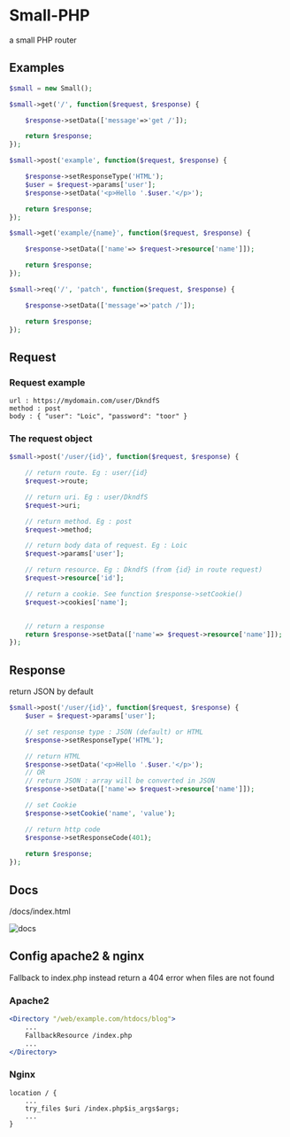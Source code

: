 # Small-PHP
a small PHP router

## Examples

```php
$small = new Small();

$small->get('/', function($request, $response) {

    $response->setData(['message'=>'get /']);

    return $response;
});

$small->post('example', function($request, $response) {

    $response->setResponseType('HTML');
    $user = $request->params['user'];
    $response->setData('<p>Hello '.$user.'</p>');

    return $response;
});

$small->get('example/{name}', function($request, $response) {

    $response->setData(['name'=> $request->resource['name']]);

    return $response;
});

$small->req('/', 'patch', function($request, $response) {

    $response->setData(['message'=>'patch /']);

    return $response;
});
```

## Request

### Request example

```
url : https://mydomain.com/user/DkndfS
method : post
body : { "user": "Loic", "password": "toor" }
```

### The request object

```php
$small->post('/user/{id}', function($request, $response) {

    // return route. Eg : user/{id}
    $request->route;

    // return uri. Eg : user/DkndfS
    $request->uri;

    // return method. Eg : post
    $request->method;

    // return body data of request. Eg : Loic
    $request->params['user'];

    // return resource. Eg : DkndfS (from {id} in route request)
    $request->resource['id'];

    // return a cookie. See function $response->setCookie()
    $request->cookies['name'];


    // return a response
    return $response->setData(['name'=> $request->resource['name']]);
});
```

## Response
return JSON by default


```php
$small->post('/user/{id}', function($request, $response) {
    $user = $request->params['user'];

    // set response type : JSON (default) or HTML
    $response->setResponseType('HTML');

    // return HTML
    $response->setData('<p>Hello '.$user.'</p>');
    // OR
    // return JSON : array will be converted in JSON
    $response->setData(['name'=> $request->resource['name']]); 

    // set Cookie 
    $response->setCookie('name', 'value');

    // return http code
    $response->setResponseCode(401);
    
    return $response;
});
```

## Docs
/docs/index.html

![docs](https://i.imgur.com/AEBWs1z.png)

## Config apache2 & nginx
Fallback to index.php instead return a 404 error when files are not found
### Apache2
```apache
<Directory "/web/example.com/htdocs/blog">
    ...
    FallbackResource /index.php
    ...
</Directory>
```
### Nginx
```nginx
location / {
    ...
    try_files $uri /index.php$is_args$args;
    ...
}
```